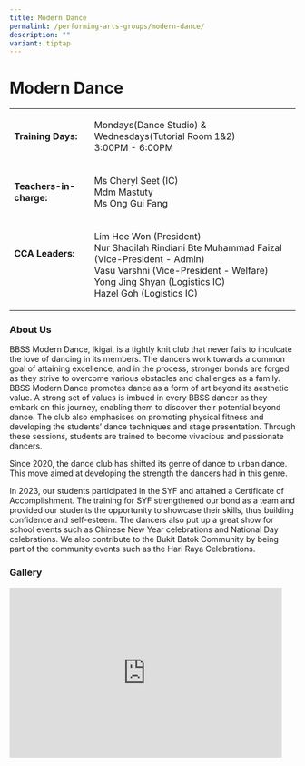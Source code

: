 ```yaml
---
title: Modern Dance
permalink: /performing-arts-groups/modern-dance/
description: ""
variant: tiptap
---
```

<h1>Modern Dance</h1>
<table style="minWidth: 50px">
<colgroup>
<col>
<col>
</colgroup>
<tbody>
<tr>
<td rowspan="1" colspan="1">
<p><strong>Training Days:</strong>
</p>
</td>
<td rowspan="1" colspan="1">
<p>Mondays(Dance Studio) &amp; Wednesdays(Tutorial Room 1&amp;2)
<br>3:00PM - 6:00PM</p>
</td>
</tr>
<tr>
<td rowspan="1" colspan="1">
<p><strong>Teachers-in-charge:</strong>
</p>
</td>
<td rowspan="1" colspan="1">
<p>Ms Cheryl Seet (IC)
<br>Mdm Mastuty
<br>Ms Ong Gui Fang</p>
</td>
</tr>
<tr>
<td rowspan="1" colspan="1">
<p><strong>CCA Leaders:</strong>
<br>
<br>
<br>
</p>
</td>
<td rowspan="1" colspan="1">
<p>Lim Hee Won (President)
<br>Nur Shaqilah Rindiani Bte Muhammad Faizal (Vice-President - Admin)
<br>Vasu Varshni (Vice-President - Welfare)
<br>Yong Jing Shyan (Logistics IC)
<br>Hazel Goh (Logistics IC)</p>
</td>
</tr>
</tbody>
</table>
<h3>About Us</h3>
<p>BBSS Modern Dance, Ikigai, is a tightly knit club that never fails to
inculcate the love of dancing in its members. The dancers work towards
a common goal of attaining excellence, and in the process, stronger bonds
are forged as they strive to overcome various obstacles and challenges
as a family. BBSS Modern Dance promotes dance as a form of art beyond its
aesthetic value. A strong set of values is imbued in every BBSS dancer
as they embark on this journey, enabling them to discover their potential
beyond dance. The club also emphasises on promoting physical fitness and
developing the students’ dance techniques and stage presentation. Through
these sessions, students are trained to become vivacious and passionate
dancers.</p>
<p>Since 2020, the dance club has shifted its genre of dance to urban dance.
This move aimed at developing the strength the dancers had in this genre.</p>
<p>In 2023, our students participated in the SYF and attained a Certificate
of Accomplishment. The training for SYF strengthened our bond as a team
and provided our students the opportunity to showcase their skills, thus
building confidence and self-esteem. The dancers also put up a great show
for school events such as Chinese New Year celebrations and National Day
celebrations. We also contribute to the Bukit Batok Community by being
part of the community events such as the Hari Raya Celebrations.</p>
<h3>Gallery</h3>
<div class="iframe-wrapper">
<iframe height="299" width="480" allowfullscreen="true" frameborder="0" src="https://docs.google.com/presentation/d/e/2PACX-1vSqKOLWpJvO7MGwwnkVJABAsZU-1glnVSIREZEErXET6Y5E-HdKx-K-Sb6hDksn_-YVGE8bEBXPSgPA/embed?start=true&amp;loop=true&amp;delayms=3000"></iframe>
</div>
<p></p>
